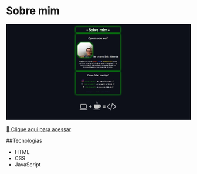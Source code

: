 # Sobre mim

<img src='img/site-img.jpg'>

<a href="ericmiranda27.github.io/sobre-mim">🔗 Clique aqui para acessar</a>

##Tecnologias

<ul>
    <li>HTML</li>
    <li>CSS</li>
    <li>JavaScript</li>
</ul>